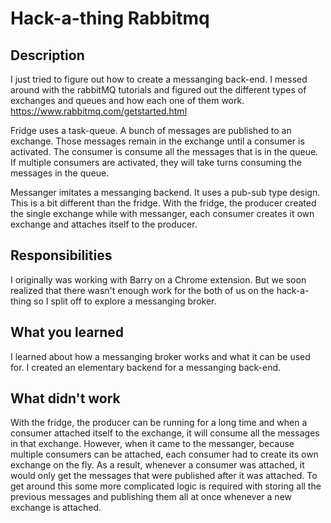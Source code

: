 # Hack-a-thing Rabbitmq

## Description
I just tried to figure out how to create a messanging back-end. I messed around with the rabbitMQ tutorials and figured out the different types of exchanges and queues and how each one of them work. https://www.rabbitmq.com/getstarted.html  

Fridge uses a task-queue. A bunch of messages are published to an exchange. Those messages remain in the exchange until a consumer is activated. The consumer is consume all the messages that is in the queue. If multiple consumers are activated, they will take turns consuming the messages in the queue. 

Messanger imitates a messanging backend. It uses a pub-sub type design. This is a bit different than the fridge. With the fridge, the producer created the single exchange while with messanger, each consumer creates it own exchange and attaches itself to the producer. 

## Responsibilities
I originally was working with Barry on a Chrome extension. But we soon realized that there wasn't enough work for the both of us on the hack-a-thing so I split off to explore a messanging broker. 

## What you learned
I learned about how a messanging broker works and what it can be used for. I created an elementary backend for a messanging back-end. 

## What didn't work
With the fridge, the producer can be running for a long time and when a consumer attached itself to the exchange, it will consume all the messages in that exchange. However, when it came to the messanger, because multiple consumers can be attached, each consumer had to create its own exchange on the fly. As a result, whenever a consumer was attached, it would only get the messages that were published after it was attached. To get around this some more complicated logic is required with storing all the previous messages and publishing them all at once whenever a new exchange is attached.
